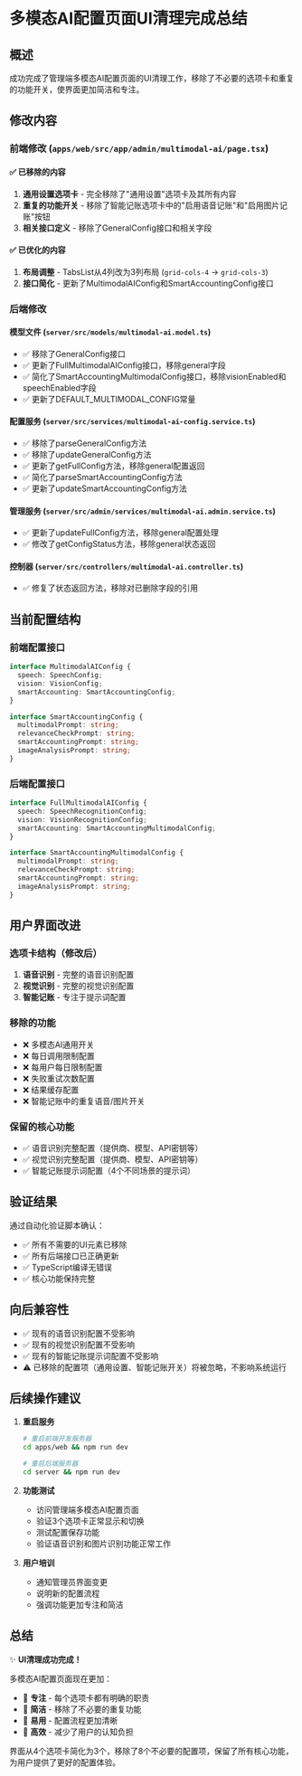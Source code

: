 # 多模态AI配置页面UI清理完成总结

## 概述

成功完成了管理端多模态AI配置页面的UI清理工作，移除了不必要的选项卡和重复的功能开关，使界面更加简洁和专注。

## 修改内容

### 前端修改 (`apps/web/src/app/admin/multimodal-ai/page.tsx`)

#### ✅ 已移除的内容
1. **通用设置选项卡** - 完全移除了"通用设置"选项卡及其所有内容
2. **重复的功能开关** - 移除了智能记账选项卡中的"启用语音记账"和"启用图片记账"按钮
3. **相关接口定义** - 移除了GeneralConfig接口和相关字段

#### ✅ 已优化的内容
1. **布局调整** - TabsList从4列改为3列布局 (`grid-cols-4` → `grid-cols-3`)
2. **接口简化** - 更新了MultimodalAIConfig和SmartAccountingConfig接口

### 后端修改

#### 模型文件 (`server/src/models/multimodal-ai.model.ts`)
- ✅ 移除了GeneralConfig接口
- ✅ 更新了FullMultimodalAIConfig接口，移除general字段
- ✅ 简化了SmartAccountingMultimodalConfig接口，移除visionEnabled和speechEnabled字段
- ✅ 更新了DEFAULT_MULTIMODAL_CONFIG常量

#### 配置服务 (`server/src/services/multimodal-ai-config.service.ts`)
- ✅ 移除了parseGeneralConfig方法
- ✅ 移除了updateGeneralConfig方法
- ✅ 更新了getFullConfig方法，移除general配置返回
- ✅ 简化了parseSmartAccountingConfig方法
- ✅ 更新了updateSmartAccountingConfig方法

#### 管理服务 (`server/src/admin/services/multimodal-ai.admin.service.ts`)
- ✅ 更新了updateFullConfig方法，移除general配置处理
- ✅ 修改了getConfigStatus方法，移除general状态返回

#### 控制器 (`server/src/controllers/multimodal-ai.controller.ts`)
- ✅ 修复了状态返回方法，移除对已删除字段的引用

## 当前配置结构

### 前端配置接口
```typescript
interface MultimodalAIConfig {
  speech: SpeechConfig;
  vision: VisionConfig;
  smartAccounting: SmartAccountingConfig;
}

interface SmartAccountingConfig {
  multimodalPrompt: string;
  relevanceCheckPrompt: string;
  smartAccountingPrompt: string;
  imageAnalysisPrompt: string;
}
```

### 后端配置接口
```typescript
interface FullMultimodalAIConfig {
  speech: SpeechRecognitionConfig;
  vision: VisionRecognitionConfig;
  smartAccounting: SmartAccountingMultimodalConfig;
}

interface SmartAccountingMultimodalConfig {
  multimodalPrompt: string;
  relevanceCheckPrompt: string;
  smartAccountingPrompt: string;
  imageAnalysisPrompt: string;
}
```

## 用户界面改进

### 选项卡结构（修改后）
1. **语音识别** - 完整的语音识别配置
2. **视觉识别** - 完整的视觉识别配置  
3. **智能记账** - 专注于提示词配置

### 移除的功能
- ❌ 多模态AI通用开关
- ❌ 每日调用限制配置
- ❌ 每用户每日限制配置
- ❌ 失败重试次数配置
- ❌ 结果缓存配置
- ❌ 智能记账中的重复语音/图片开关

### 保留的核心功能
- ✅ 语音识别完整配置（提供商、模型、API密钥等）
- ✅ 视觉识别完整配置（提供商、模型、API密钥等）
- ✅ 智能记账提示词配置（4个不同场景的提示词）

## 验证结果

通过自动化验证脚本确认：
- ✅ 所有不需要的UI元素已移除
- ✅ 所有后端接口已正确更新
- ✅ TypeScript编译无错误
- ✅ 核心功能保持完整

## 向后兼容性

- ✅ 现有的语音识别配置不受影响
- ✅ 现有的视觉识别配置不受影响
- ✅ 现有的智能记账提示词配置不受影响
- ⚠️ 已移除的配置项（通用设置、智能记账开关）将被忽略，不影响系统运行

## 后续操作建议

1. **重启服务**
   ```bash
   # 重启前端开发服务器
   cd apps/web && npm run dev
   
   # 重启后端服务器
   cd server && npm run dev
   ```

2. **功能测试**
   - 访问管理端多模态AI配置页面
   - 验证3个选项卡正常显示和切换
   - 测试配置保存功能
   - 验证语音识别和图片识别功能正常工作

3. **用户培训**
   - 通知管理员界面变更
   - 说明新的配置流程
   - 强调功能更加专注和简洁

## 总结

✨ **UI清理成功完成！**

多模态AI配置页面现在更加：
- 🎯 **专注** - 每个选项卡都有明确的职责
- 🧹 **简洁** - 移除了不必要的重复功能
- 🔧 **易用** - 配置流程更加清晰
- 🚀 **高效** - 减少了用户的认知负担

界面从4个选项卡简化为3个，移除了8个不必要的配置项，保留了所有核心功能，为用户提供了更好的配置体验。
